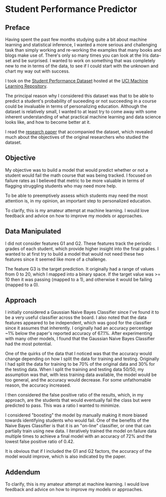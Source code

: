 # Student Performance Predictor #

## Preface ##

Having spent the past few months studying quite a bit about machine learning and statistical inference, I wanted a more serious and challenging task than simply working and re-working the examples that many books and blogs make use of. There's only so many times you can look at the Iris data-set and be surprised. I wanted to work on something that was completely new to me in terms of the data, to see if I could start with the unknown and chart my way out with success.

I took on the [Student Performance Dataset](https://archive.ics.uci.edu/ml/datasets/Student+Performance) hosted at the [UCI Machine Learning Repository](https://archive.ics.uci.edu/ml/index.html).

The principal reason why I considered this dataset was that to be able to predict a student's probability of suceeding or not succeeding in a course could be invaluable in terms of personalizing education. Although the dataset is relatively small, I wanted to at least try to come away with some inherent understanding of what practical machine learning and data science looks like, and how to become better at it.

I read the [research paper](http://www3.dsi.uminho.pt/pcortez/student.pdf) that accompanied the dataset, which revealed much about the objectives of the original researchers who studied the dataset.

## Objective ##

My objective was to build a model that would predict whether or not a student would fail the math course that was being tracked. I focused on failure rates as I believed that metric to be more valuable in terms of flagging struggling students who may need more help.

To be able to preemptively assess which students may need the most attention is, in my opinion, an important step to personalized education.

To clarify, this is my amateur attempt at machine learning. I would love feedback and advice on how to improve my models or approaches.

## Data Manipulated ##

I did not consider features G1 and G2. These features track the periodic grades of each student, which provide higher insight into the final grades. I wanted to at first try to build a model that would not need these two features since it seemed like more of a challenge.

The feature G3 is the target prediction. It originally had a range of values from 0 to 20, which I mapped into a binary space. If the target value was >= 10 then it was passing (mapped to a 1), and otherwise it would be failing (mapped to a 0).

## Approach ##

I initially considered a Gaussian Naive Bayes Classifier since I've found it to be a very useful classifier across the board. I also noted that the data features appeared to be independent, which was good for the classifier since it assumes that inherently. I originally had an accuracy percentage ~1% below the paper's reported accuracy of 67.1%. After experimenting with many other models, I found that the Gaussian Naive Bayes Classifier had the most potential.

One of the quirks of the data that I noticed was that the accuracy would change depending on how I split the data for training and testing. Originally I had split the data for training to be 70% of the original data and 30% for the testing data. When I split the training and testing data 50/50, my assumption was that, with less training data available, the model would be too general, and the accuracy would decrease. For some unfathomable reason, the accuracy increased.

I then considered the false positive ratio of the results, which, in my approach, are the students that would eventually fail the class but were predicted to pass. This was a ratio I wanted to minimize.

I considered "boosting" the model by manually making it more biased towards identifying students who would fail. One of the benefits of the Naive Bayes Classifier is that it is an "on-line" classifier, or one that can partially train using new data. I iteratively trained the model on failure data multiple times to achieve a final model with an accuracy of 72% and the lowest false positive ratio of 0.42.

It is obvious that if I included the G1 and G2 factors, the accuracy of the model would improve, which is also indicated by the paper.

## Addendum ##

To clarify, this is my amateur attempt at machine learning. I would love feedback and advice on how to improve my models or approaches.

